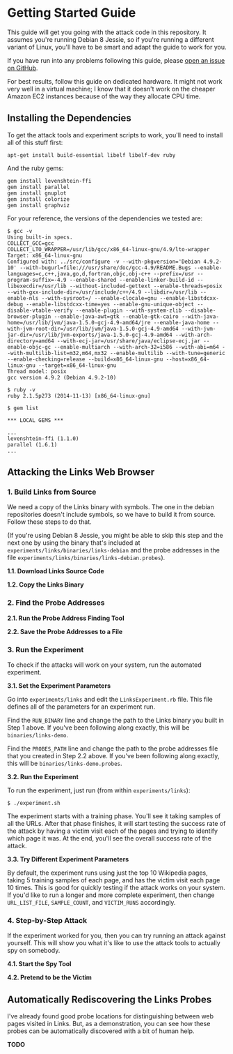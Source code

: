 Getting Started Guide
=====================

This guide will get you going with the attack code in this repository. It
assumes you're running Debian 8 Jessie, so if you're running a different variant
of Linux, you'll have to be smart and adapt the guide to work for you.

If you have run into any problems following this guide, please [open an issue on
GitHub](https://github.com/defuse/flush-reload-attacks/issues).

For best results, follow this guide on dedicated hardware. It might not work
very well in a virtual machine; I know that it doesn't work on the cheaper
Amazon EC2 instances because of the way they allocate CPU time.

Installing the Dependencies
---------------------------

To get the attack tools and experiment scripts to work, you'll need to install
all of this stuff first:

```
apt-get install build-essential libelf libelf-dev ruby
```

And the ruby gems:

```
gem install levenshtein-ffi
gem install parallel
gem install gnuplot
gem install colorize
gem install graphviz
```

For your reference, the versions of the dependencies we tested are:

```
$ gcc -v
Using built-in specs.
COLLECT_GCC=gcc
COLLECT_LTO_WRAPPER=/usr/lib/gcc/x86_64-linux-gnu/4.9/lto-wrapper
Target: x86_64-linux-gnu
Configured with: ../src/configure -v --with-pkgversion='Debian 4.9.2-10' --with-bugurl=file:///usr/share/doc/gcc-4.9/README.Bugs --enable-languages=c,c++,java,go,d,fortran,objc,obj-c++ --prefix=/usr --program-suffix=-4.9 --enable-shared --enable-linker-build-id --libexecdir=/usr/lib --without-included-gettext --enable-threads=posix --with-gxx-include-dir=/usr/include/c++/4.9 --libdir=/usr/lib --enable-nls --with-sysroot=/ --enable-clocale=gnu --enable-libstdcxx-debug --enable-libstdcxx-time=yes --enable-gnu-unique-object --disable-vtable-verify --enable-plugin --with-system-zlib --disable-browser-plugin --enable-java-awt=gtk --enable-gtk-cairo --with-java-home=/usr/lib/jvm/java-1.5.0-gcj-4.9-amd64/jre --enable-java-home --with-jvm-root-dir=/usr/lib/jvm/java-1.5.0-gcj-4.9-amd64 --with-jvm-jar-dir=/usr/lib/jvm-exports/java-1.5.0-gcj-4.9-amd64 --with-arch-directory=amd64 --with-ecj-jar=/usr/share/java/eclipse-ecj.jar --enable-objc-gc --enable-multiarch --with-arch-32=i586 --with-abi=m64 --with-multilib-list=m32,m64,mx32 --enable-multilib --with-tune=generic --enable-checking=release --build=x86_64-linux-gnu --host=x86_64-linux-gnu --target=x86_64-linux-gnu
Thread model: posix
gcc version 4.9.2 (Debian 4.9.2-10)
```

```
$ ruby -v
ruby 2.1.5p273 (2014-11-13) [x86_64-linux-gnu]
```

```
$ gem list

*** LOCAL GEMS ***

...
levenshtein-ffi (1.1.0)
parallel (1.6.1)
...
```

Attacking the Links Web Browser
-------------------------------

### 1. Build Links from Source

We need a copy of the Links binary with symbols. The one in the debian
repositories doesn't include symbols, so we have to build it from source. Follow
these steps to do that.

(If you're using Debian 8 Jessie, you might be able to skip this step and the
next one by using the binary that's included at
`experiments/links/binaries/links-debian` and the probe addresses in the file
`experiments/links/binaries/links-debian.probes`).

**1.1. Download Links Source Code**

**1.2. Copy the Links Binary**

### 2. Find the Probe Addresses

**2.1. Run the Probe Address Finding Tool**

**2.2. Save the Probe Addresses to a File**

### 3. Run the Experiment

To check if the attacks will work on your system, run the automated experiment.

**3.1. Set the Experiment Parameters**

Go into `experiments/links` and edit the `LinksExperiment.rb` file. This file
defines all of the parameters for an experiment run.

Find the `RUN_BINARY` line and change the path to the Links binary you built in
Step 1 above. If you've been following along exactly, this will be
`binaries/links-demo`.

Find the `PROBES_PATH` line and change the path to the probe addresses file that
you created in Step 2.2 above. If you've been following along exactly, this will
be `binaries/links-demo.probes`.

**3.2. Run the Experiment**

To run the experiment, just run (from within `experiments/links`):

```
$ ./experiment.sh
```

The experiment starts with a training phase. You'll see it taking samples of all
the URLs. After that phase finishes, it will start testing the success rate of
the attack by having a victim visit each of the pages and trying to identify
which page it was. At the end, you'll see the overall success rate of the
attack.

**3.3. Try Different Experiment Parameters**

By default, the experiment runs using just the top 10 Wikipedia pages, taking
5 training samples of each page, and has the victim visit each page 10 times.
This is good for quickly testing if the attack works on your system. If you'd
like to run a longer and more complete experiment, then change `URL_LIST_FILE`,
`SAMPLE_COUNT`, and `VICTIM_RUNS` accordingly.

### 4. Step-by-Step Attack

If the experiment worked for you, then you can try running an attack against
yourself. This will show you what it's like to use the attack tools to actually
spy on somebody.

**4.1. Start the Spy Tool**

**4.2. Pretend to be the Victim**

Automatically Rediscovering the Links Probes
--------------------------------------------

I've already found good probe locations for distinguishing between web pages
visited in Links. But, as a demonstration, you can see how these probes can be
automatically discovered with a bit of human help.

**TODO**
